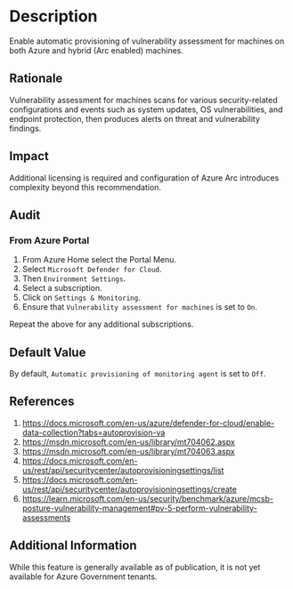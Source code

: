 # Description

Enable automatic provisioning of vulnerability assessment for machines on both Azure and hybrid (Arc enabled) machines.

## Rationale

Vulnerability assessment for machines scans for various security-related configurations and events such as system updates, OS vulnerabilities, and endpoint protection, then produces alerts on threat and vulnerability findings.

## Impact

Additional licensing is required and configuration of Azure Arc introduces complexity beyond this recommendation.

## Audit

### From Azure Portal

1. From Azure Home select the Portal Menu.
2. Select `Microsoft Defender for Cloud`.
3. Then `Environment Settings`.
4. Select a subscription.
5. Click on `Settings & Monitoring`.
6. Ensure that `Vulnerability assessment for machines` is set to `On`.

Repeat the above for any additional subscriptions.

## Default Value

By default, `Automatic provisioning of monitoring agent` is set to `Off`.

## References

1. <https://docs.microsoft.com/en-us/azure/defender-for-cloud/enable-data-collection?tabs=autoprovision-va>
2. <https://msdn.microsoft.com/en-us/library/mt704062.aspx>
3. <https://msdn.microsoft.com/en-us/library/mt704063.aspx>
4. <https://docs.microsoft.com/en-us/rest/api/securitycenter/autoprovisioningsettings/list>
5. <https://docs.microsoft.com/en-us/rest/api/securitycenter/autoprovisioningsettings/create>
6. <https://learn.microsoft.com/en-us/security/benchmark/azure/mcsb-posture-vulnerability-management#pv-5-perform-vulnerability-assessments>

## Additional Information

While this feature is generally available as of publication, it is not yet available for Azure Government tenants.
